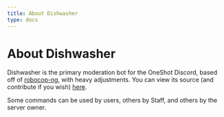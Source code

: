 ```yaml
---
title: About Dishwasher
type: docs
---
```


# About Dishwasher

Dishwasher is the primary moderation bot for the OneShot Discord, based off of [robocop-ng](https://github.com/reswitched/robocop-ng), with heavy adjustments. You can view its source (and contribute if you wish) [here](https://github.com/vrnavi/dishwasher).

Some commands can be used by users, others by Staff, and others by the server owner.